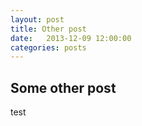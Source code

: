 ```yaml
---
layout: post
title: Other post
date:   2013-12-09 12:00:00
categories: posts
---
```


## Some other post

test


